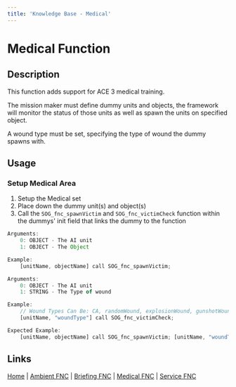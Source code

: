 ```yaml
---
title: 'Knowledge Base - Medical'
---
```


# Medical Function

## Description
This function adds support for ACE 3 medical training.

The mission maker must define dummy units and objects, the framework will monitor the status of those units as well as spawn the units on specified object.

A wound type must be set, specifying the type of wound the dummy spawns with.

## Usage
### Setup Medical Area
1. Setup the Medical set
2. Place down the dummy unit(s) and object(s)
3. Call the `SOG_fnc_spawnVictim` and `SOG_fnc_victimCheck` function within the dummys' init field that links the dummy to the function

```js
Arguments:
	0: OBJECT - The AI unit
	1: OBJECT - The Object

Example:
	[unitName, objectName] call SOG_fnc_spawnVictim;
```

```js
Arguments:
	0: OBJECT - The AI unit
	1: STRING - The Type of wound

Example:
	// Wound Types Can Be: CA, randomWound, explosionWound, gunshotWound, impactWound, stabWound
	[unitName, "woundType"] call SOG_fnc_victimCheck;
```

```js
Expected Example:
	[unitName, objectName] call SOG_fnc_spawnVictim; [unitName, "woundType"] call SOG_fnc_victimCheck;
```

## Links
[Home](/knowledgebase/functions) |
[Ambient FNC](/knowledgebase/functions/ambient) |
[Briefing FNC](/knowledgebase/functions/briefing) |
[Medical FNC](/knowledgebase/functions/medical) |
[Service FNC](/knowledgebase/functions/service)